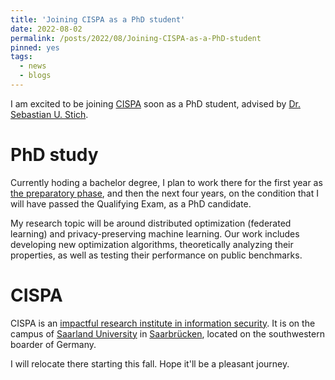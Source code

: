 ```yaml
---
title: 'Joining CISPA as a PhD student'
date: 2022-08-02
permalink: /posts/2022/08/Joining-CISPA-as-a-PhD-student
pinned: yes
tags:
  - news
  - blogs
---
```


I am excited to be joining [CISPA](https://cispa.de/en) soon as a PhD student, advised by [Dr. Sebastian U. Stich](https://sstich.ch).

PhD study
======
Currently hoding a bachelor degree, I plan to work there for the first year as [the preparatory phase](https://www.graduateschool-computerscience.de/preparatory-phase/), and then the next four years, on the condition that I will have passed the Qualifying Exam, as a PhD candidate. 

My research topic will be around distributed optimization (federated learning) and privacy-preserving machine learning. Our work includes developing new optimization algorithms, theoretically analyzing their properties, as well as testing their performance on public benchmarks. 

CISPA
======
CISPA is an [impactful research institute in information security](https://csrankings.org/#/index?sec&world). It is on the campus of [Saarland University](https://www.uni-saarland.de/en/home.html) in [Saarbrücken](https://www.google.com/maps/place/Saarbr%C3%BCcken,+Germany/@49.2472967,6.8424529,11z/data=!3m1!4b1!4m5!3m4!1s0x4795b152e302c0eb:0x422d4d510db6b80!8m2!3d49.2381697!4d6.997547), located on the southwestern boarder of Germany. 

I will relocate there starting this fall. Hope it'll be a pleasant journey.

